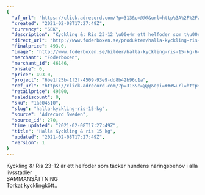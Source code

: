 ```yaml
---
{
  "af_url": "https://click.adrecord.com/?p=313&c=@@@&url=http%3A%2F%2Fwww.foderboxen.se%2Fprodukter%2Fhalla-kyckling-ris-15-kg%2C641",
  "created": "2021-02-08T17:27:49Z",
  "currency": "SEK",
  "description": "Kyckling &: Ris 23-12 \u00e4r ett helfoder som t\u00e4cker hundens n\u00e4ringsbehov i alla livsstadier\nSAMMANS\u00c4TTNING\nTorkat kycklingk\u00f6tt..",
  "direct_url": "http://www.foderboxen.se/produkter/halla-kyckling-ris-15-kg,641",
  "finalprice": 493.0,
  "image": "http://www.foderboxen.se/bilder/halla-kyckling-ris-15-kg-641.png",
  "merchant": "Foderboxen",
  "merchant_id": 46146,
  "onsale": 0,
  "price": 493.0,
  "project": "6be1f25b-1f2f-4509-93e9-dd8b42b96c1a",
  "ref_url": "https://click.adrecord.com/?p=313&c=@@@&epi=###&url=http%3A%2F%2Fwww.foderboxen.se%2Fprodukter%2Fhalla-kyckling-ris-15-kg%2C641",
  "retailprice": 49300,
  "salediscount": 0,
  "sku": "1ae04510",
  "slug": "halla-kyckling-ris-15-kg",
  "source": "Adrecord Sweden",
  "source_id": 270,
  "time_updated": "2021-02-08T17:27:49Z",
  "title": "Halla Kyckling & ris 15 kg",
  "updated": "2021-02-08T17:27:49Z",
  "version": 1
}
---
```


<p> Kyckling &amp: Ris 23-12 är ett helfoder som täcker hundens näringsbehov i alla livsstadier<br>SAMMANSÄTTNING<br>Torkat kycklingkött..</p>
